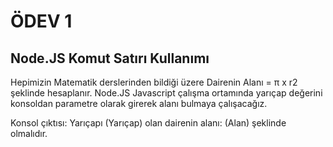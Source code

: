 # ÖDEV 1

## Node.JS Komut Satırı Kullanımı

Hepimizin Matematik derslerinden bildiği üzere Dairenin Alanı = π x r2 şeklinde hesaplanır. Node.JS Javascript 
çalışma ortamında yarıçap değerini konsoldan parametre olarak girerek alanı bulmaya çalışacağız. 

Konsol çıktısı: Yarıçapı (Yarıçap) olan dairenin alanı: (Alan) şeklinde olmalıdır. 

